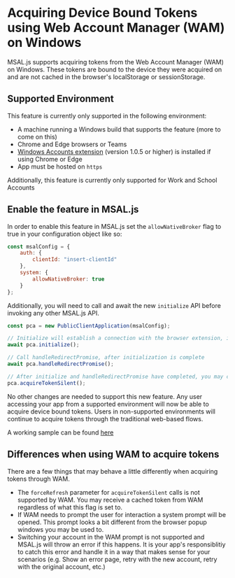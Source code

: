 # Acquiring Device Bound Tokens using Web Account Manager (WAM) on Windows

MSAL.js supports acquiring tokens from the Web Account Manager (WAM) on Windows. These tokens are bound to the device they were acquired on and are not cached in the browser's localStorage or sessionStorage.

## Supported Environment

This feature is currently only supported in the following environment:

- A machine running a Windows build that supports the feature (more to come on this)
- Chrome and Edge browsers or Teams
- [Windows Accounts extension](https://chrome.google.com/webstore/detail/windows-accounts/ppnbnpeolgkicgegkbkbjmhlideopiji) (version 1.0.5 or higher) is installed if using Chrome or Edge
- App must be hosted on `https`

Additionally, this feature is currently only supported for Work and School Accounts

## Enable the feature in MSAL.js

In order to enable this feature in MSAL.js set the `allowNativeBroker` flag to true in your configuration object like so:

```javascript
const msalConfig = {
    auth: {
        clientId: "insert-clientId"
    },
    system: {
        allowNativeBroker: true
    }
};
```

Additionally, you will need to call and await the new `initialize` API before invoking any other MSAL.js API.

```javascript
const pca = new PublicClientApplication(msalConfig);

// Initialize will establish a connection with the browser extension, if present
await pca.initialize();

// Call handleRedirectPromise, after initialization is complete
await pca.handleRedirectPromise();

// After initialize and handleRedirectPromise have completed, you may call any of the other APIs as you would without this feature
pca.acquireTokenSilent();
```

No other changes are needed to support this new feature. Any user accessing your app from a supported environment will now be able to acquire device bound tokens. Users in non-supported environments will continue to acquire tokens through the traditional web-based flows.

A working sample can be found [here](https://github.com/AzureAD/microsoft-authentication-library-for-js/tree/dev/samples/msal-browser-samples/VanillaJSTestApp2.0/app/wamBroker)

## Differences when using WAM to acquire tokens

There are a few things that may behave a little differently when acquiring tokens through WAM.

- The `forceRefresh` parameter for `acquireTokenSilent` calls is not supported by WAM. You may receive a cached token from WAM regardless of what this flag is set to.
- If WAM needs to prompt the user for interaction a system prompt will be opened. This prompt looks a bit different from the browser popup windows you may be used to.
- Switching your account in the WAM prompt is not supported and MSAL.js will throw an error if this happens. It is your app's responsiblitiy to catch this error and handle it in a way that makes sense for your scenarios (e.g. Show an error page, retry with the new account, retry with the original account, etc.)
